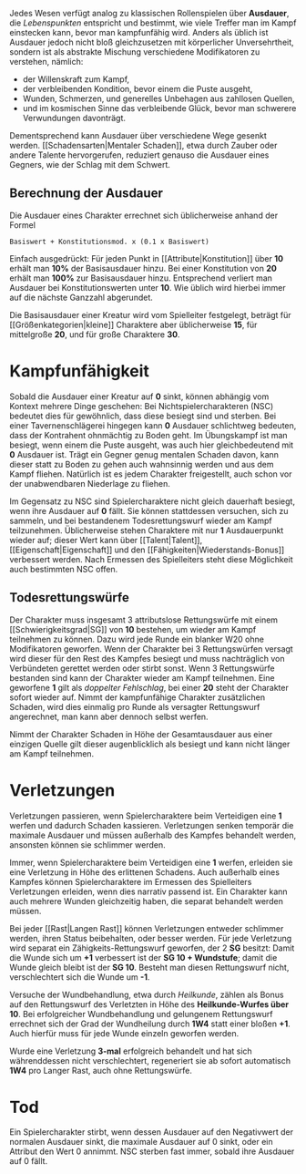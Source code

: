 Jedes Wesen verfügt analog zu klassischen Rollenspielen über **Ausdauer**, die *Lebenspunkten* entspricht und bestimmt, wie viele Treffer man im Kampf einstecken kann, bevor man kampfunfähig wird. Anders als üblich ist Ausdauer jedoch nicht bloß gleichzusetzen mit körperlicher Unversehrtheit, sondern ist als abstrakte Mischung verschiedene Modifikatoren zu verstehen, nämlich:

- der Willenskraft zum Kampf,
- der verbleibenden Kondition, bevor einem die Puste ausgeht,
- Wunden, Schmerzen, und generelles Unbehagen aus zahllosen Quellen,
- und im kosmischen Sinne das verbleibende Glück, bevor man schwerere Verwundungen davonträgt.

Dementsprechend kann Ausdauer über verschiedene Wege gesenkt werden. [[Schadensarten|Mentaler Schaden]], etwa durch Zauber oder andere Talente hervorgerufen, reduziert genauso die Ausdauer eines Gegners, wie der Schlag mit dem Schwert.

## Berechnung der Ausdauer
Die Ausdauer eines Charakter errechnet sich üblicherweise anhand der Formel

```
Basiswert + Konstitutionsmod. x (0.1 x Basiswert)
```

Einfach ausgedrückt: Für jeden Punkt in [[Attribute|Konstitution]] über **10** erhält man **10%** der Basisausdauer hinzu. Bei einer Konstitution von **20** erhält man **100%** zur Basisausdauer hinzu. Entsprechend verliert man Ausdauer bei Konstitutionswerten unter **10**. Wie üblich wird hierbei immer auf die nächste Ganzzahl abgerundet.

Die Basisausdauer einer Kreatur wird vom Spielleiter festgelegt, beträgt für [[Größenkategorien|kleine]] Charaktere aber üblicherweise **15**, für mittelgroße **20**, und für große Charaktere **30**.
# Kampfunfähigkeit
Sobald die Ausdauer einer Kreatur auf **0** sinkt, können abhängig vom Kontext mehrere Dinge geschehen: Bei Nichtspielercharakteren (NSC) bedeutet dies für gewöhnlich, dass diese besiegt sind und sterben. Bei einer Tavernenschlägerei hingegen kann **0** Ausdauer schlichtweg  bedeuten, dass der Kontrahent ohnmächtig zu Boden geht. Im Übungskampf ist man besiegt, wenn einem die Puste ausgeht, was auch hier gleichbedeutend mit **0** Ausdauer ist.
Trägt ein Gegner genug mentalen Schaden davon, kann dieser statt zu Boden zu gehen auch wahnsinnig werden und aus dem Kampf fliehen. Natürlich ist es jedem Charakter freigestellt, auch schon vor der unabwendbaren Niederlage zu fliehen.

Im Gegensatz zu NSC sind Spielercharaktere nicht gleich dauerhaft besiegt, wenn ihre Ausdauer auf **0** fällt. Sie können stattdessen versuchen, sich zu sammeln, und bei bestandenem Todesrettungswurf wieder am Kampf teilzunehmen. Üblicherweise stehen Charaktere mit nur **1** Ausdauerpunkt wieder auf; dieser Wert kann über [[Talent|Talent]], [[Eigenschaft|Eigenschaft]] und den [[Fähigkeiten|Wiederstands-Bonus]] verbessert werden. Nach Ermessen des Spielleiters steht diese Möglichkeit auch bestimmten NSC offen.

## Todesrettungswürfe
Der Charakter muss insgesamt 3 attributslose Rettungswürfe mit einem [[Schwierigkeitsgrad|SG]] von **10** bestehen, um wieder am Kampf teilnehmen zu können. Dazu wird jede Runde ein blanker W20 ohne Modifikatoren geworfen. Wenn der Charakter bei 3 Rettungswürfen versagt wird dieser für den Rest des Kampfes besiegt und muss nachträglich von Verbündeten gerettet werden oder stirbt sonst. Wenn 3 Rettungswürfe bestanden sind kann der Charakter wieder am Kampf teilnehmen. Eine geworfene **1** gilt als *doppelter Fehlschlag*, bei einer **20** steht der Charakter sofort wieder auf. Nimmt der kampfunfähige Charakter zusätzlichen Schaden, wird dies einmalig pro Runde als versagter Rettungswurf angerechnet, man kann aber dennoch selbst werfen.

Nimmt der Charakter Schaden in Höhe der Gesamtausdauer aus einer einzigen Quelle gilt dieser augenblicklich als besiegt und kann nicht länger am Kampf teilnehmen.

# Verletzungen

Verletzungen passieren, wenn Spielercharaktere beim Verteidigen eine **1** werfen und dadurch Schaden kassieren. Verletzungen senken temporär die maximale Ausdauer und müssen außerhalb des Kampfes behandelt werden, ansonsten können sie schlimmer werden.

Immer, wenn Spielercharaktere beim Verteidigen eine **1** werfen, erleiden sie eine Verletzung in Höhe des erlittenen Schadens. Auch außerhalb eines Kampfes können Spielercharaktere im Ermessen des Spielleiters Verletzungen erleiden, wenn dies narrativ passend ist. Ein Charakter kann auch mehrere Wunden gleichzeitig haben, die separat behandelt werden müssen.

Bei jeder [[Rast|Langen Rast]] können Verletzungen entweder schlimmer werden, ihren Status beibehalten, oder besser werden. Für jede Verletzung wird separat ein Zähigkeits-Rettungswurf geworfen, der 2 **SG** besitzt: Damit die Wunde sich um **+1** verbessert ist der **SG 10 + Wundstufe**; damit die Wunde gleich bleibt ist der **SG 10**. Besteht man diesen Rettungswurf nicht, verschlechtert sich die Wunde um **-1**.

Versuche der Wundbehandlung, etwa durch *Heilkunde*, zählen als Bonus auf den Rettungswurf des Verletzten in Höhe des **Heilkunde-Wurfes über 10**. Bei erfolgreicher Wundbehandlung und gelungenem Rettungswurf errechnet sich der Grad der Wundheilung durch **1W4** statt einer bloßen **+1**. Auch hierfür muss für jede Wunde einzeln geworfen werden.

Wurde eine Verletzung **3-mal** erfolgreich behandelt und hat sich währenddessen nicht verschlechtert, regeneriert sie ab sofort automatisch **1W4** pro Langer Rast, auch ohne Rettungswürfe.

# Tod

Ein Spielercharakter stirbt, wenn dessen Ausdauer auf den Negativwert der normalen Ausdauer sinkt, die maximale Ausdauer auf 0 sinkt, oder ein Attribut den Wert 0 annimmt.
NSC sterben fast immer, sobald ihre Ausdauer auf 0 fällt.